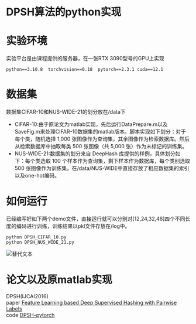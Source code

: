 # DPSH算法的python实现

# 实验环境
实验平台是由课程提供的服务器，在一张RTX 3090型号的GPU上实现
```
python==3.10.8  torchvision==0.18  pytorch==2.3.1 cuda==12.1  
```

# 数据集
数据集CIFAR-10和NUS-WIDE-21的划分放在/data下
- CIFAR-10:由于原论文为matlab实现，先后运行DataPrepare.m以及SaveFig.m来处理CIFAR-10数据集的matlab版本。脚本实现如下划分：对于每个类，随机选择 1,000 张图像作为查询集，其余图像作为检索数据库。然后从检索数据库中抽取每类 500 张图像（共 5,000 张）作为未标记的训练集。
- NUS-WIDE-21:数据集的划分来自 DeepHash 库提供的样例，具体划分如下：每个类选取 100 个样本作为查询集，剩下样本作为数据库，每个类别选取 500 张图像作为训练集。在/data/NUS-WIDE中直接存放了相应数据集的索引以及one-hot编码。

# 如何运行
已经编写好如下两个demo文件，直接运行就可以分别对[12,24,32,48]四个不同长度的编码进行训练，训练结果以pkl文件存放在/log中。
```
python DPSH_CIFAR_10.py
python DPSH_NUS_WIDE_21.py
```
![替代文本](images/example.jpg)
# 论文以及原matlab实现
DPSH(IJCAI2016)  
paper [Feature Learning based Deep Supervised Hashing with Pairwise Labels](https://cs.nju.edu.cn/lwj/paper/IJCAI16_DPSH.pdf)   
code [DPSH-pytorch](https://cs.nju.edu.cn/_upload/tpl/00/ce/206/template206/code/DPSH.zip)


